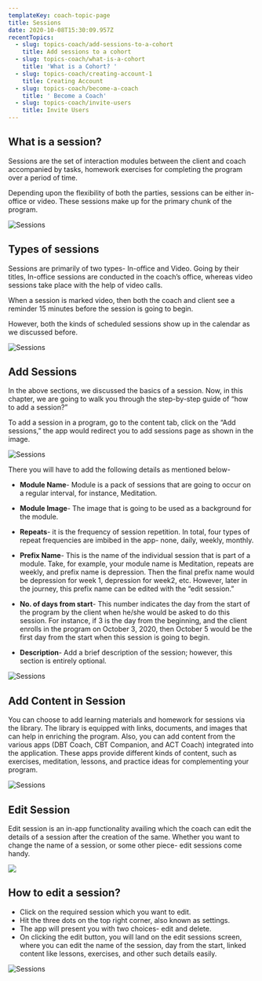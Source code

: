 ```yaml
---
templateKey: coach-topic-page
title: Sessions
date: 2020-10-08T15:30:09.957Z
recentTopics:
  - slug: topics-coach/add-sessions-to-a-cohort
    title: Add sessions to a cohort
  - slug: topics-coach/what-is-a-cohort
    title: 'What is a Cohort? '
  - slug: topics-coach/creating-account-1
    title: Creating Account
  - slug: topics-coach/become-a-coach
    title: ' Become a Coach'
  - slug: topics-coach/invite-users
    title: Invite Users
---
```

## What is a session?

Sessions are the set of interaction modules between the client and coach accompanied by tasks, homework exercises for completing the program over a period of time.

Depending upon the flexibility of both the parties, sessions can be either in-office or video. These sessions make up for the primary chunk of the program. 

![Sessions](/img/sessions-i.png "Sessions")

## Types of sessions

Sessions are primarily of two types- In-office and Video. Going by their titles, In-office sessions are conducted in the coach’s office, whereas video sessions take place with the help of video calls. 

When a session is marked video, then both the coach and client see a reminder 15 minutes before the session is going to begin. 

However, both the kinds of scheduled sessions show up in the calendar as we discussed before. 

![Sessions](/img/sessions-app-content-i.png "Sessions")

## Add Sessions

In the above sections, we discussed the basics of a session. Now, in this chapter, we are going to walk you through the step-by-step guide of “how to add a session?” 

To add a session in a program, go to the content tab, click on the “Add sessions,” the app would redirect you to add sessions page as shown in the image.

![Sessions](/img/add-sessions-i.png "Sessions")

There you will have to add the following details as mentioned below-

* **Module Name**- Module is a pack of sessions that are going to occur on a regular interval, for instance, Meditation. 



* **Module Image**- The image that is going to be used as a background for the module.



* **Repeats**- it is the frequency of session repetition. In total, four types of repeat frequencies are imbibed in the app- none, daily, weekly, monthly. 



* **Prefix Name**- This is the name of the individual session that is part of a module. Take, for example, your module name is Meditation, repeats are weekly, and prefix name is depression. Then the final prefix name would be depression for week 1, depression for week2, etc. However, later in the journey, this prefix name can be edited with the “edit session.”



* **No. of days from start**- This number indicates the day from the start of the program by the client when he/she would be asked to do this session. For instance, if 3 is the day from the beginning, and the client enrolls in the program on October 3, 2020, then October 5 would be the first day from the start when this session is going to begin. 



* **Description**- Add a brief description of the session; however, this section is entirely optional.

![Sessions](/img/sessions-libary-content-i.png "Sessions")

## Add Content in Session

You can choose to add learning materials and homework for sessions via the library. The library is equipped with links, documents, and images that can help in enriching the program. Also, you can add content from the various apps (DBT Coach, CBT Companion, and ACT Coach) integrated into the application. These apps provide different kinds of content, such as exercises, meditation, lessons, and practice ideas for complementing your program. 

![Sessions](/img/session-content-lessons-i.png "Sessions")

## Edit Session

Edit session is an in-app functionality availing which the coach can edit the details of a session after the creation of the same. Whether you want to change the name of a session, or some other piece- edit sessions come handy. 

![](/img/edit-session-i.png)

## How to edit a session?

* Click on the required session which you want to edit.
* Hit the three dots on the top right corner, also known as settings.
* The app will present you with two choices- edit and delete. 
* On clicking the edit button, you will land on the edit sessions screen, where you can edit the name of the session, day from the start, linked content like lessons, exercises, and other such details easily.

![Sessions](/img/session-content-exercise-i.png "Sessions")
